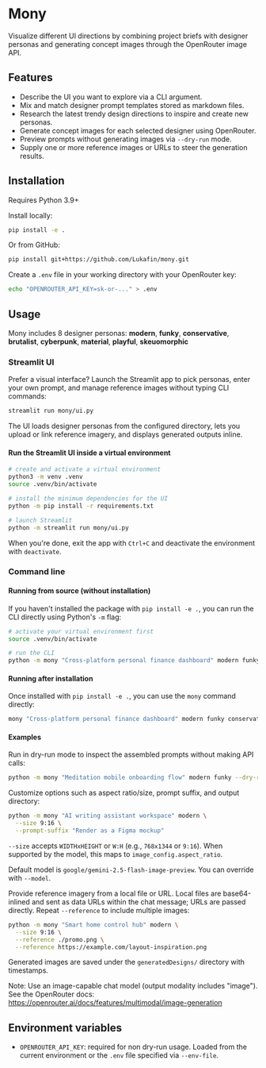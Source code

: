 # Mony

Visualize different UI directions by combining project briefs with designer
personas and generating concept images through the OpenRouter image API.

## Features

- Describe the UI you want to explore via a CLI argument.
- Mix and match designer prompt templates stored as markdown files.
- Research the latest trendy design directions to inspire and create new personas.
- Generate concept images for each selected designer using OpenRouter.
- Preview prompts without generating images via `--dry-run` mode.
- Supply one or more reference images or URLs to steer the generation results.

## Installation

Requires Python 3.9+

Install locally:

```bash
pip install -e .
```

Or from GitHub:

```bash
pip install git+https://github.com/Lukafin/mony.git
```

Create a `.env` file in your working directory with your OpenRouter key:

```bash
echo "OPENROUTER_API_KEY=sk-or-..." > .env
```

## Usage

Mony includes 8 designer personas: **modern**, **funky**, **conservative**, **brutalist**, **cyberpunk**, **material**, **playful**, **skeuomorphic**

### Streamlit UI

Prefer a visual interface? Launch the Streamlit app to pick personas, enter your
own prompt, and manage reference images without typing CLI commands:

```bash
streamlit run mony/ui.py
```

The UI loads designer personas from the configured directory, lets you upload or
link reference imagery, and displays generated outputs inline.

#### Run the Streamlit UI inside a virtual environment

```bash
# create and activate a virtual environment
python3 -m venv .venv
source .venv/bin/activate

# install the minimum dependencies for the UI
python -m pip install -r requirements.txt

# launch Streamlit
python -m streamlit run mony/ui.py
```

When you're done, exit the app with `Ctrl+C` and deactivate the environment with `deactivate`.

### Command line

#### Running from source (without installation)

If you haven't installed the package with `pip install -e .`, you can run the CLI directly using Python's `-m` flag:

```bash
# activate your virtual environment first
source .venv/bin/activate

# run the CLI
python -m mony "Cross-platform personal finance dashboard" modern funky conservative
```

#### Running after installation

Once installed with `pip install -e .`, you can use the `mony` command directly:

```bash
mony "Cross-platform personal finance dashboard" modern funky conservative
```

#### Examples

Run in dry-run mode to inspect the assembled prompts without making API calls:

```bash
python -m mony "Meditation mobile onboarding flow" modern funky --dry-run
```

Customize options such as aspect ratio/size, prompt suffix, and output directory:

```bash
python -m mony "AI writing assistant workspace" modern \
  --size 9:16 \
  --prompt-suffix "Render as a Figma mockup"
```

`--size` accepts `WIDTHxHEIGHT` or `W:H` (e.g., `768x1344` or `9:16`). When supported by the model, this maps to `image_config.aspect_ratio`.

Default model is `google/gemini-2.5-flash-image-preview`. You can override with `--model`.

Provide reference imagery from a local file or URL. Local files are base64-inlined and
sent as data URLs within the chat message; URLs are passed directly. Repeat `--reference`
to include multiple images:

```bash
python -m mony "Smart home control hub" modern \
  --size 9:16 \
  --reference ./promo.png \
  --reference https://example.com/layout-inspiration.png
```

Generated images are saved under the `generatedDesigns/` directory with timestamps.

Note: Use an image-capable chat model (output modality includes "image"). See the OpenRouter docs: https://openrouter.ai/docs/features/multimodal/image-generation

## Environment variables

- `OPENROUTER_API_KEY`: required for non dry-run usage. Loaded from the current
  environment or the `.env` file specified via `--env-file`.
